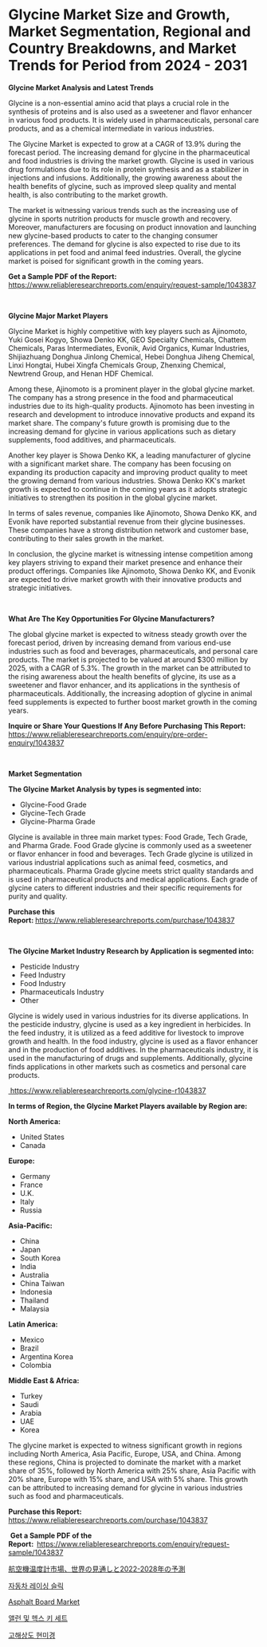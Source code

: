 <p><h1>Glycine Market Size and Growth, Market Segmentation, Regional and Country Breakdowns, and Market Trends for Period from 2024 -  2031</h1></p><p><strong>Glycine Market Analysis and Latest Trends</strong></p>
<p><p>Glycine is a non-essential amino acid that plays a crucial role in the synthesis of proteins and is also used as a sweetener and flavor enhancer in various food products. It is widely used in pharmaceuticals, personal care products, and as a chemical intermediate in various industries.</p><p>The Glycine Market is expected to grow at a CAGR of 13.9% during the forecast period. The increasing demand for glycine in the pharmaceutical and food industries is driving the market growth. Glycine is used in various drug formulations due to its role in protein synthesis and as a stabilizer in injections and infusions. Additionally, the growing awareness about the health benefits of glycine, such as improved sleep quality and mental health, is also contributing to the market growth.</p><p>The market is witnessing various trends such as the increasing use of glycine in sports nutrition products for muscle growth and recovery. Moreover, manufacturers are focusing on product innovation and launching new glycine-based products to cater to the changing consumer preferences. The demand for glycine is also expected to rise due to its applications in pet food and animal feed industries. Overall, the glycine market is poised for significant growth in the coming years.</p></p>
<p><strong>Get a Sample PDF of the Report:&nbsp;</strong> <a href="https://www.reliableresearchreports.com/enquiry/request-sample/1043837">https://www.reliableresearchreports.com/enquiry/request-sample/1043837</a></p>
<p>&nbsp;</p>
<p><strong>Glycine Major Market Players</strong></p>
<p><p>Glycine Market is highly competitive with key players such as Ajinomoto, Yuki Gosei Kogyo, Showa Denko KK, GEO Specialty Chemicals, Chattem Chemicals, Paras Intermediates, Evonik, Avid Organics, Kumar Industries, Shijiazhuang Donghua Jinlong Chemical, Hebei Donghua Jiheng Chemical, Linxi Hongtai, Hubei Xingfa Chemicals Group, Zhenxing Chemical, Newtrend Group, and Henan HDF Chemical. </p><p>Among these, Ajinomoto is a prominent player in the global glycine market. The company has a strong presence in the food and pharmaceutical industries due to its high-quality products. Ajinomoto has been investing in research and development to introduce innovative products and expand its market share. The company's future growth is promising due to the increasing demand for glycine in various applications such as dietary supplements, food additives, and pharmaceuticals.</p><p>Another key player is Showa Denko KK, a leading manufacturer of glycine with a significant market share. The company has been focusing on expanding its production capacity and improving product quality to meet the growing demand from various industries. Showa Denko KK's market growth is expected to continue in the coming years as it adopts strategic initiatives to strengthen its position in the global glycine market.</p><p>In terms of sales revenue, companies like Ajinomoto, Showa Denko KK, and Evonik have reported substantial revenue from their glycine businesses. These companies have a strong distribution network and customer base, contributing to their sales growth in the market.</p><p>In conclusion, the glycine market is witnessing intense competition among key players striving to expand their market presence and enhance their product offerings. Companies like Ajinomoto, Showa Denko KK, and Evonik are expected to drive market growth with their innovative products and strategic initiatives.</p></p>
<p>&nbsp;</p>
<p><strong>What Are The Key Opportunities For Glycine Manufacturers?</strong></p>
<p><p>The global glycine market is expected to witness steady growth over the forecast period, driven by increasing demand from various end-use industries such as food and beverages, pharmaceuticals, and personal care products. The market is projected to be valued at around $300 million by 2025, with a CAGR of 5.3%. The growth in the market can be attributed to the rising awareness about the health benefits of glycine, its use as a sweetener and flavor enhancer, and its applications in the synthesis of pharmaceuticals. Additionally, the increasing adoption of glycine in animal feed supplements is expected to further boost market growth in the coming years.</p></p>
<p><strong>Inquire or Share Your Questions If Any Before Purchasing This Report:</strong> <a href="https://www.reliableresearchreports.com/enquiry/pre-order-enquiry/1043837">https://www.reliableresearchreports.com/enquiry/pre-order-enquiry/1043837</a></p>
<p>&nbsp;</p>
<p><strong>Market Segmentation</strong></p>
<p><strong>The Glycine Market Analysis by types is segmented into:</strong></p>
<p><ul><li>Glycine-Food Grade</li><li>Glycine-Tech Grade</li><li>Glycine-Pharma Grade</li></ul></p>
<p><p>Glycine is available in three main market types: Food Grade, Tech Grade, and Pharma Grade. Food Grade glycine is commonly used as a sweetener or flavor enhancer in food and beverages. Tech Grade glycine is utilized in various industrial applications such as animal feed, cosmetics, and pharmaceuticals. Pharma Grade glycine meets strict quality standards and is used in pharmaceutical products and medical applications. Each grade of glycine caters to different industries and their specific requirements for purity and quality.</p></p>
<p><strong>Purchase this Report:&nbsp;</strong><a href="https://www.reliableresearchreports.com/purchase/1043837">https://www.reliableresearchreports.com/purchase/1043837</a></p>
<p>&nbsp;</p>
<p><strong>The Glycine Market Industry Research by Application is segmented into:</strong></p>
<p><ul><li>Pesticide Industry</li><li>Feed Industry</li><li>Food Industry</li><li>Pharmaceuticals Industry</li><li>Other</li></ul></p>
<p><p>Glycine is widely used in various industries for its diverse applications. In the pesticide industry, glycine is used as a key ingredient in herbicides. In the feed industry, it is utilized as a feed additive for livestock to improve growth and health. In the food industry, glycine is used as a flavor enhancer and in the production of food additives. In the pharmaceuticals industry, it is used in the manufacturing of drugs and supplements. Additionally, glycine finds applications in other markets such as cosmetics and personal care products.</p></p>
<p><a href="https://www.reliableresearchreports.com/glycine-r1043837">&nbsp;https://www.reliableresearchreports.com/glycine-r1043837</a></p>
<p><strong>In terms of Region, the Glycine Market Players available by Region are:</strong></p>
<p>
    <p> <strong> North America: </strong>
        <ul>
            <li>United States</li>
            <li>Canada</li>
        </ul>
        </p> 
    <p> <strong> Europe: </strong>
        <ul>
            <li>Germany</li>
            <li>France</li>
            <li>U.K.</li>
            <li>Italy</li>
            <li>Russia</li>
        </ul>
        </p> 
    <p> <strong> Asia-Pacific: </strong>
        <ul>
            <li>China</li>
            <li>Japan</li>
            <li>South Korea</li>
            <li>India</li>
            <li>Australia</li>
            <li>China Taiwan</li>
            <li>Indonesia</li>
            <li>Thailand</li>
            <li>Malaysia</li>
        </ul>
        </p> 
    <p> <strong> Latin America: </strong>
        <ul>
            <li>Mexico</li>
            <li>Brazil</li>
            <li>Argentina Korea</li>
            <li>Colombia</li>
        </ul>
        </p> 
    <p> <strong> Middle East & Africa: </strong>
        <ul>
            <li>Turkey</li>
            <li>Saudi</li>
            <li>Arabia</li>
            <li>UAE</li>
            <li>Korea</li>
        </ul>
    </p>
    </p>
<p><p>The glycine market is expected to witness significant growth in regions including North America, Asia Pacific, Europe, USA, and China. Among these regions, China is projected to dominate the market with a market share of 35%, followed by North America with 25% share, Asia Pacific with 20% share, Europe with 15% share, and USA with 5% share. This growth can be attributed to increasing demand for glycine in various industries such as food and pharmaceuticals.</p></p>
<p><strong>Purchase this Report: </strong><a href="https://www.reliableresearchreports.com/purchase/1043837">https://www.reliableresearchreports.com/purchase/1043837</a></p>
<p>&nbsp;<strong>Get a Sample PDF of the Report:&nbsp;&nbsp;</strong><a href="https://www.reliableresearchreports.com/enquiry/request-sample/1043837">https://www.reliableresearchreports.com/enquiry/request-sample/1043837</a></p>
<p><strong></strong></p>
<p><p><a href="https://medium.com/@jonathanforsyth44/%E3%82%B0%E3%83%AD%E3%83%BC%E3%83%90%E3%83%AB%E8%88%AA%E7%A9%BA%E6%A9%9F%E6%B8%A9%E5%BA%A6%E8%A8%88%E5%B8%82%E5%A0%B42022-2028%E5%B9%B4%E3%81%AE%E3%82%B0%E3%83%AD%E3%83%BC%E3%83%90%E3%83%AB%E5%B1%95%E6%9C%9B%E3%81%A8%E4%BA%88%E6%B8%AC-%E5%B8%82%E5%A0%B4%E3%81%AE%E3%82%BB%E3%82%AF%E3%82%BF%E3%83%BC-%E7%A8%AE%E9%A1%9E-%E3%82%A2%E3%83%97%E3%83%AA%E3%82%B1%E3%83%BC%E3%82%B7%E3%83%A7%E3%83%B3-%E5%B8%82%E5%A0%B4%E3%83%97%E3%83%AC%E3%83%BC%E3%83%A4%E3%83%BC%E3%81%AE%E6%88%A6%E7%95%A5-%E5%9C%B0%E5%9F%9F%E6%88%90%E9%95%B7%E3%81%AE%E6%B4%9E%E5%AF%9F-%E3%81%9D%E3%81%97%E3%81%A6%E5%B0%86%E6%9D%A5%E3%81%AE%E4%BA%88%E6%B8%AC-2024-2031-ffb5a527369d">航空機温度計市場、世界の見通しと2022-2028年の予測</a></p><p><a href="https://medium.com/@santikaputrianti_63510/%EC%98%A4%ED%86%A0%EB%AA%A8%ED%8B%B0%EB%B8%8C-%EB%A0%88%EC%9D%B4%EC%8B%B1-%EC%8A%AC%EB%A6%AD-%EC%8B%9C%EC%9E%A5-%EA%B7%9C%EB%AA%A8-%EC%8B%9C%EC%9E%A5-%EC%84%B8%EB%B6%84%ED%99%94-%EC%8B%9C%EC%9E%A5-%ED%8A%B8%EB%A0%8C%EB%93%9C-%EB%B0%8F-%EC%84%B1%EC%9E%A5-%EB%B6%84%EC%84%9D-%EC%98%88%EC%B8%A1%EC%9D%80-2031%EB%85%84%EA%B9%8C%EC%A7%80%EC%9E%85%EB%8B%88%EB%8B%A4-551dd7361aab">자동차 레이싱 슬릭</a></p><p><a href="https://github.com/SheilaBruen2023/Market-Research-Report-List-1/blob/main/asphalt-board-market.md">Asphalt Board Market</a></p><p><a href="https://medium.com/@santikaputrianti_63510/%EC%95%A8%EB%9F%B0-%ED%82%A4-%EB%B0%8F-%ED%97%A5%EC%8A%A4-%ED%82%A4-%EC%84%B8%ED%8A%B8-%EC%8B%9C%EC%9E%A5%EC%9D%98-%EC%8B%AC%EC%B8%B5-%EB%B6%84%EC%84%9D-%EB%8F%99%ED%96%A5-%EC%8B%9C%EC%9E%A5-%EC%84%B8%EB%B6%84%ED%99%94-%EB%B0%8F-%EA%B2%BD%EC%9F%81-%EB%B6%84%EC%84%9D-43b7774d4da3">앨런 및 헥스 키 세트</a></p><p><a href="https://github.com/rahat-gis/Market-Research-Report-List-1/blob/main/6246636139898.md">고해상도 현미경</a></p></p>